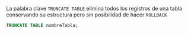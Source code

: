 La palabra clave `TRUNCATE TABLE` elimina todos los registros de una tabla conservando su estructura pero sin posibilidad de hacer `ROLLBACK`

```SQL
TRUNCATE TABLE nombreTabla;
```

